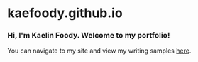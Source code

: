 # kaefoody.github.io
### Hi, I'm Kaelin Foody. Welcome to my portfolio!

You can navigate to my site and view my writing samples [here](https://kaefoody.github.io/).
